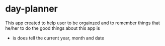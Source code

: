 # day-planner
This app created to help user to be orgainzed and to remember things that he/her to do
the good things about this app is
- is does tell the current year, month and date
